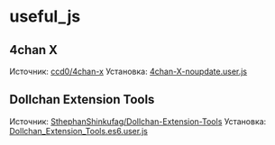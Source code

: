 # useful_js
## 4chan X
Источник: [ccd0/4chan-x](https://github.com/ccd0/4chan-x/)
Установка: [4chan-X-noupdate.user.js](https://github.com/cirnobaka99999/useful_js/raw/master/src/4chan-X-noupdate.user.js)

## Dollchan Extension Tools
Источник: [SthephanShinkufag/Dollchan-Extension-Tools](https://github.com/SthephanShinkufag/Dollchan-Extension-Tools/)
Установка: [Dollchan_Extension_Tools.es6.user.js](https://github.com/cirnobaka99999/useful_js/raw/master/src/Dollchan_Extension_Tools.es6.user.js)

